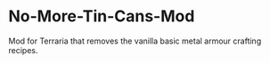 # No-More-Tin-Cans-Mod
Mod for Terraria that removes the vanilla basic metal armour crafting recipes.
